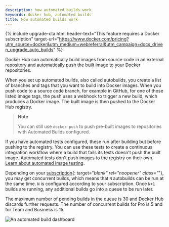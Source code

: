 ```yaml
---
description: how automated builds work
keywords: docker hub, automated builds
title: How automated builds work
---
```


{% include upgrade-cta.html
  header-text="This feature requires a Docker subscription"
  target-url="https://www.docker.com/pricing?utm_source=docker&utm_medium=webreferral&utm_campaign=docs_driven_upgrade_auto_builds"
%}

Docker Hub can automatically build images from source code in an external
repository and automatically push the built image to your Docker repositories.

When you set up automated builds, also called autobuilds, you create a list of
branches and tags that you want to build into Docker images. When you push code
to a source code branch, for example in GitHub, for one of those listed image
tags, the push uses a webhook to trigger a new build, which produces a Docker
image. The built image is then pushed to the Docker Hub registry.

> **Note**
>
> You can still use `docker push` to push pre-built images to
repositories with Automated Builds configured.

If you have automated tests configured, these run after building but before
pushing to the registry. You can use these tests to create a continuous
integration workflow where a build that fails its tests doesn't push the built
image. Automated tests don't push images to the registry on their own. [Learn about automated image testing](automated-testing.md).

Depending on your [subscription](https://www.docker.com/pricing){: target="_blank" rel="noopener" class="_"},
you may get concurrent builds, which means that `N` autobuilds can be run at the
same time. `N` is configured according to your subscription. Once `N+1` builds
are running, any additional builds go into a queue to be run later.

The maximum number of pending builds in the queue is 30 and Docker Hub discards further
requests. The number of concurrent builds for Pro is 5 and
for Team and Business is 15.

![An automated build dashboard](images/index-dashboard.png)